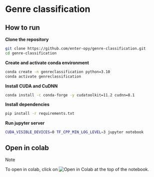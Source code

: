 # Genre classification

## How to run

**Clone the repository**

```bash
git clone https://github.com/enter-opy/genre-classification.git
cd genre-classification
```

**Create and activate conda environment**

```bash
conda create -n genreclassification python=3.10
conda activate genreclassification
```

**Install CUDA and CuDNN**

```bash
conda install -c conda-forge -y cudatoolkit=11.2 cudnn=8.1
```

**Install dependencies**

```bash
pip install -r requirements.txt
```

**Run jupyter server**
```bash
CUDA_VISIBLE_DEVICES=0 TF_CPP_MIN_LOG_LEVEL=3 jupyter notebook
```

## Open in colab
>[!Note]
>To open in colab, click on ![Open in Colab](https://colab.research.google.com/assets/colab-badge.svg) at the top of the notebook.
